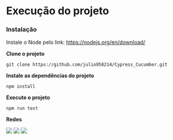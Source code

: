 # Execução do projeto

### Instalação 

Instale o Node pelo link: https://nodejs.org/en/download/

**Clone o projeto**
``` 
git clone https://github.com/julio958214/Cypress_Cucumber.git
```

**Instale as dependências do projeto**

```
npm install
```

**Execute o projeto**

```
npm run test
```

**Redes**

[<img src="https://img.shields.io/badge/linkedin-%230077B5.svg?&style=for-the-badge&logo=linkedin&logoColor=white" />](https://www.linkedin.com/in/julio-santos-43428019b)
[<img src = "https://img.shields.io/badge/instagram-%23E4405F.svg?&style=for-the-badge&logo=instagram&logoColor=white">](https://www.instagram.com/juli0sts/)
[<img src = "https://img.shields.io/badge/facebook-%231877F2.svg?&style=for-the-badge&logo=facebook&logoColor=white">](https://www.facebook.com/profile.php?id=100003793058455)
